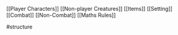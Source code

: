 [[Player Characters]]
[[Non-player Creatures]]
[[Items]]
[[Setting]]
[[Combat]]
[[Non-Combat]]
[[Maths Rules]]

#structure